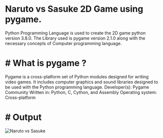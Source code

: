 # Naruto vs Sasuke 2D Game using pygame.

Python Programming Language is used to create the 2D game python version 3.8.0.
The Library used is pygame version 2.1.0 along with the necessary concepts of Computer programming language. 

# # What is pygame ?

Pygame is a cross-platform set of Python modules designed for writing video games. It includes computer graphics and sound libraries designed to be used with the Python programming language.
Developer(s): Pygame Community
Written in: Python, C, Cython, and Assembly
Operating system: Cross-platform




# # Output

![Naruto vs Sasuke](https://user-images.githubusercontent.com/88722031/145044331-cc18f3a8-10f2-446f-b485-9c8ba74a359a.gif)
